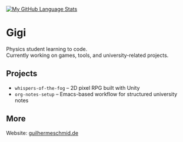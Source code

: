 [![My GitHub Language Stats](https://github-readme-stats.vercel.app/api/top-langs/?username=guischmid&langs_count=5&theme=tokyonight)]()
# Gigi

Physics student learning to code.  
Currently working on games, tools, and university-related projects.

## Projects

- `whispers-of-the-fog` – 2D pixel RPG built with Unity  
- `org-notes-setup` – Emacs-based workflow for structured university notes

## More

Website: [guilhermeschmid.de](https://guilhermeschmid.de)
